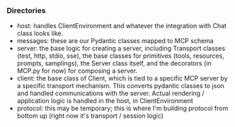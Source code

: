 ### Directories
- host: handles ClientEnvironment and whatever the integration with Chat class looks like.
- messages: these are our Pydantic classes mapped to MCP schema
- server: the base logic for creating a server, including Transport classes (test, http, stdio, sse), the base classes for primitives (tools, resources, prompts, samplings), the Server class itself, and the decorators (in MCP.py for now) for composing a server.
- client: the base class of Client, which is tied to a specific MCP server by a specific transport mechanism. This converts pydantic classes to json and handled communications with the server. Actual rendering / application logic is handled in the host, in ClientEnvironment
- protocol: this may be temporary; this is where I'm building protocol from bottom up (right now it's transport / session logic)

